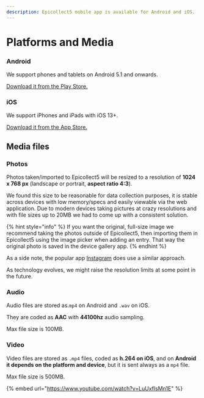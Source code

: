 ```yaml
---
description: Epicollect5 mobile app is available for Android and iOS.
---
```


# Platforms and Media

### Android

We support phones and tablets on Android 5.1 and onwards.

[Download it from the Play Store.](https://play.google.com/store/apps/details?id=uk.ac.imperial.epicollect.five\&hl=en\_GB)

### iOS

We support iPhones and iPads with iOS 13+.

[Download it from the App Store.](https://itunes.apple.com/us/app/epicollect5/id1183858199?mt=8)

## Media files

### Photos

Photos taken/imported to Epicollect5 will be resized to a resolution of **1024 x 768 px** (landscape or portrait, **aspect ratio 4:3**).

We found this size to be reasonable for data collection purposes, it is stable across devices with low memory/specs and easily viewable via the web application. Due to modern devices taking pictures at crazy resolutions and with file sizes up to 20MB we had to come up with a consistent solution.

{% hint style="info" %}
If you want the original, full-size image we recommend taking the photos outside of Epicollect5, then importing them in Epicollect5 using the image picker when adding an entry. That way the original photo is saved in the device gallery app.
{% endhint %}

As a side note, the popular app [Instagram](https://www.instagram.com/?hl=en) does use a similar approach.

As technology evolves, we might raise the resolution limits at some point in the future.

### Audio

Audio files are stored as.`mp4` on Android and `.wav` on iOS.

They are coded as **AAC** with **44100hz** audio sampling.

Max file size is 100MB.

### Video

Video files are stored as `.mp4` files, coded as **h.264 on iOS**, and on **Android it depends on the platform and device**, but it is sent always as a `mp4` file.

Max file size is 500MB.

{% embed url="https://www.youtube.com/watch?v=LuUxflsMn1E" %}

